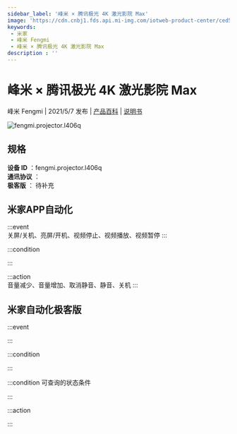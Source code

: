 ```yaml
---
sidebar_label: '峰米 × 腾讯极光 4K 激光影院 Max'
image: 'https://cdn.cnbj1.fds.api.mi-img.com/iotweb-product-center/ced5ecbccf9fcd362f4cb530c40fb151_产品拟物图.png?GalaxyAccessKeyId=AKVGLQWBOVIRQ3XLEW&Expires=9223372036854775807&Signature=K5ts8hvLllzxFnfrEMHUIaCb5fo='
keywords: 
 - 米家
 - 峰米 Fengmi
 - 峰米 × 腾讯极光 4K 激光影院 Max
description : ''
---
```

# 峰米 × 腾讯极光 4K 激光影院 Max

峰米 Fengmi | 2021/5/7 发布 | [产品百科](https://home.mi.com/webapp/content/baike/product/index.html?model=fengmi.projector.l406q/) | [说明书](https://home.mi.com/views/introduction.html?model=fengmi.projector.l406q&region=cn)

![fengmi.projector.l406q](https://cdn.cnbj1.fds.api.mi-img.com/iotweb-product-center/ced5ecbccf9fcd362f4cb530c40fb151_产品拟物图.png?GalaxyAccessKeyId=AKVGLQWBOVIRQ3XLEW&Expires=9223372036854775807&Signature=K5ts8hvLllzxFnfrEMHUIaCb5fo=)

## 规格  
> 
**设备 ID** ：fengmi.projector.l406q  
**通讯协议** ：  
**极客版**  ： 待补充 


## 米家APP自动化  

:::event  
关屏/关机、亮屏/开机、视频停止、视频播放、视频暂停
:::

:::condition  

:::

:::action   
音量减少、音量增加、取消静音、静音、关机
:::

## 米家自动化极客版  

:::event  

:::

:::condition  

:::

:::condition 可查询的状态条件  

:::

:::action  

:::

        
